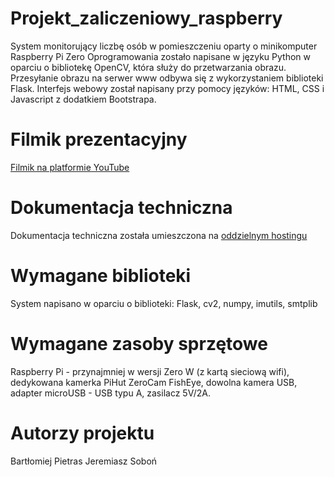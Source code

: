 # Projekt_zaliczeniowy_raspberry
System monitorujący liczbę osób w pomieszczeniu oparty o minikomputer Raspberry Pi Zero
Oprogramowania zostało napisane w języku Python w oparciu o  bibliotekę OpenCV, która służy do przetwarzania obrazu. Przesyłanie obrazu na serwer www odbywa się z wykorzystaniem biblioteki Flask. Interfejs webowy został napisany przy pomocy języków: HTML, CSS i Javascript z dodatkiem Bootstrapa.

# Filmik prezentacyjny
[Filmik na platformie YouTube](https://www.youtube.com/watch?v=Vs8u18avBcQ)

# Dokumentacja techniczna
Dokumentacja techniczna została umieszczona na [oddzielnym hostingu](http://ux.up.krakow.pl/~bpietras/projinz/)

# Wymagane biblioteki 
System napisano w oparciu o biblioteki: Flask, cv2, numpy, imutils, smtplib

# Wymagane zasoby sprzętowe 
Raspberry Pi - przynajmniej w wersji Zero W (z kartą sieciową wifi), dedykowana kamerka PiHut ZeroCam FishEye, dowolna kamera USB, adapter microUSB - USB typu A, zasilacz  5V/2A.

# Autorzy projektu
Bartłomiej Pietras
Jeremiasz Soboń
